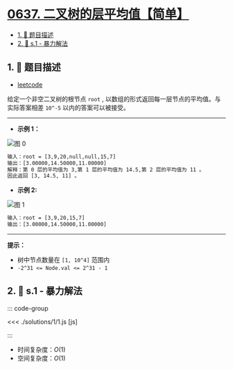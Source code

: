 # [0637. 二叉树的层平均值【简单】](https://github.com/tnotesjs/TNotes.leetcode/tree/main/notes/0637.%20%E4%BA%8C%E5%8F%89%E6%A0%91%E7%9A%84%E5%B1%82%E5%B9%B3%E5%9D%87%E5%80%BC%E3%80%90%E7%AE%80%E5%8D%95%E3%80%91)

<!-- region:toc -->

- [1. 📝 题目描述](#1--题目描述)
- [2. 🎯 s.1 - 暴力解法](#2--s1---暴力解法)

<!-- endregion:toc -->

## 1. 📝 题目描述

- [leetcode](https://leetcode.cn/problems/average-of-levels-in-binary-tree/)

给定一个非空二叉树的根节点 `root` , 以数组的形式返回每一层节点的平均值。与实际答案相差 `10^-5` 以内的答案可以被接受。

---

- **示例 1：**

![图 0](https://cdn.jsdelivr.net/gh/tnotesjs/imgs@main/2025-09-15-12-13-27.png)

```txt
输入：root = [3,9,20,null,null,15,7]
输出：[3.00000,14.50000,11.00000]
解释：第 0 层的平均值为 3,第 1 层的平均值为 14.5,第 2 层的平均值为 11 。
因此返回 [3, 14.5, 11] 。
```

- **示例 2:**

![图 1](https://cdn.jsdelivr.net/gh/tnotesjs/imgs@main/2025-09-15-12-13-32.png)

```txt
输入：root = [3,9,20,15,7]
输出：[3.00000,14.50000,11.00000]
```

---

**提示：**

- 树中节点数量在 `[1, 10^4]` 范围内
- `-2^31 <= Node.val <= 2^31 - 1`

## 2. 🎯 s.1 - 暴力解法

::: code-group

<<< ./solutions/1/1.js [js]

:::

- 时间复杂度：$O(1)$
- 空间复杂度：$O(1)$

